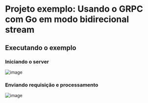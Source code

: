 # Projeto exemplo: Usando o GRPC com Go em modo bidirecional stream

## Executando o exemplo

### Iniciando o server
![image](https://user-images.githubusercontent.com/3687713/158500832-246add11-9d98-4deb-b15b-80266b115eb2.png)


### Enviando requisição e processamento

![image](https://user-images.githubusercontent.com/3687713/158500852-97191694-8eb8-4e3a-b818-e20240c17b82.png)



